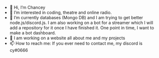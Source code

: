 - 👋 Hi, I’m Chancey
- 👀 I’m interested in coding, theatre and online radio.
- 🌱 I’m currently databases (Mongo DB) and I am trying to get better node.js/discord.js. I am also working on a bot for a streamer which I will add a repository for it once I          have finished it. One point in time, I want to make a bot dashboard.
- 🤗 I am working on a website all about me and my projects
- 📫 How to reach me: If you ever need to contact me, my discord is cy#0666
